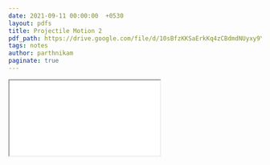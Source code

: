 ```yaml
---
date: 2021-09-11 00:00:00  +0530
layout: pdfs
title: Projectile Motion 2
pdf_path: https://drive.google.com/file/d/10sBfzKKSaErkKq4zCBdmdNUyxy9YYqIz/preview?usp=sharing
tags: notes
author: parthnikam
paginate: true
---
```


<iframe class="embed-pdf" src="{{ page.pdf_path }}#toolbar=0" seamless="seamless" scrolling="no" style="overflow:hidden"></iframe>
